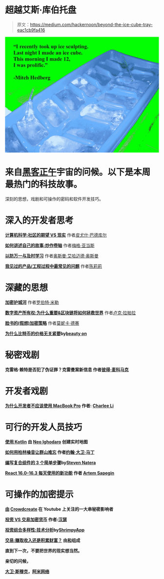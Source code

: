 # 超越艾斯·库伯托盘

> 原文：<https://medium.com/hackernoon/beyond-the-ice-cube-tray-eac1cb9fa416>

![](img/28343ac28e2ba9dcf290a564265902ba.png)

# 来自[黑客正午](http://hackernoon.com)宇宙的问候。以下是本周最热门的科技故事。

深刻的思想，戏剧和可操作的密码和软件开发技巧。

# 深入的开发者思考

[**计算机科学:社区的期望 VS 现实**](https://hackernoon.com/computer-science-expectation-of-community-vs-reality-f11e7a3ae47e) 作者[皮尤什·巴德库尔](https://medium.com/u/5e4b05a498cd?source=post_page-----eac1cb9fa416--------------------------------)

[**如何讲述自己的故事:炒作卷轴**](https://hackernoon.com/how-to-tell-your-own-story-hype-reels-f070704f2fe7) 作者[梅格·亚当斯](https://medium.com/u/82e0ca534818?source=post_page-----eac1cb9fa416--------------------------------)

[**以防万一与及时学习**](https://hackernoon.com/just-in-case-vs-just-in-time-learning-c87f61d24360) 作者[奥斯曼·艾哈迈德·奥斯曼](https://medium.com/u/779ff253725e?source=post_page-----eac1cb9fa416--------------------------------)

[**我见过的产品/工程过程中最常见的问题**](https://hackernoon.com/the-most-common-problem-ive-seen-in-product-engineering-process-debd821a423f) 作者[陈莉莉](https://medium.com/u/b1190b9d7fa0?source=post_page-----eac1cb9fa416--------------------------------)

# 深藏的思想

[**加密护城河**](https://hackernoon.com/crypto-moats-dc14f453e22a) 作者[罗伯特·米勒](https://medium.com/u/d447585773df?source=post_page-----eac1cb9fa416--------------------------------)

[**数字资产所有权:为什么重要&区块链将如何拯救世界**](https://hackernoon.com/digital-asset-ownership-why-it-matters-how-blockchain-will-save-the-day-79847e7d554a) 作者[卢克·拉帕拉](https://medium.com/u/3e7c1d423a97?source=post_page-----eac1cb9fa416--------------------------------)

[**脸书的(假想)加密策略**](https://hackernoon.com/facebooks-hypothetical-crypto-strategy-3fa6ec61fab2) 作者[莫妮卡·德赛](https://medium.com/u/50afecf1b0e?source=post_page-----eac1cb9fa416--------------------------------)

[**为什么比特币的价格无关紧要**](https://hackernoon.com/why-the-price-of-bitcoin-doesnt-matter-155e8400557b)**by[beauty on](https://medium.com/u/e6958b5742d2?source=post_page-----eac1cb9fa416--------------------------------)**

# **秘密戏剧**

**克雷格·赖特是否犯了伪证罪？克雷曼案新信息 作者[彼得·麦科马克](https://medium.com/u/79b96a130697?source=post_page-----eac1cb9fa416--------------------------------)**

# **开发者戏剧**

**[**为什么开发者不应该使用 MacBook Pro**](https://hackernoon.com/why-developers-should-not-use-macbook-pro-3b6a4aeeee64) 作者: [Charlee Li](https://medium.com/u/e36ca8291af4?source=post_page-----eac1cb9fa416--------------------------------)**

# **可行的开发人员技巧**

**[**使用 Kotlin**](https://hackernoon.com/build-a-realtime-map-using-kotlin-8f99ebd15fc) 由 [Neo Ighodaro](https://medium.com/u/c95f1478f80d?source=post_page-----eac1cb9fa416--------------------------------) 创建实时地图**

**[**如何用柏林噪音让群山难忘**](https://hackernoon.com/how-to-make-mountains-memorable-with-perlin-noise-76f93da23601) 作者[约翰·大卫·马丁](https://medium.com/u/5e67925049bd?source=post_page-----eac1cb9fa416--------------------------------)**

**[**编写复合组件的 3 个简单步骤**](https://hackernoon.com/3-easy-steps-to-writing-compound-components-5d4647b7bb7)**by[Steven Natera](https://medium.com/u/d101daba9985?source=post_page-----eac1cb9fa416--------------------------------)****

****[**React 16.0–16.3 每天使用的新功能**](https://hackernoon.com/react-16-0-16-3-new-features-for-every-day-use-f397da374acf) 作者 [Artem Sapegin](https://medium.com/u/b031a508ddaf?source=post_page-----eac1cb9fa416--------------------------------)****

# ****可操作的加密提示****

****[**由**](https://hackernoon.com/a-huge-list-of-crypto-influencers-to-follow-on-youtube-813f4590da2b) **[Crowdcreate](https://medium.com/u/9cff8aabdce7?source=post_page-----eac1cb9fa416--------------------------------) 在 Youtube** 上关注的一大串秘密影响者****

****[**投资 VS 交易加密货币**](https://hackernoon.com/investing-vs-trading-in-cryptocurrencies-4cb4d64ed9bf) 作者:[汉瑟](https://medium.com/u/eb7e0c1e8e89?source=post_page-----eac1cb9fa416--------------------------------)****

****[**投资组合多样性:技术分析**](https://hackernoon.com/portfolio-diversity-a-technical-analysis-c2c49f4d3a77)**by[ShrimpyApp](https://medium.com/u/df23e4200890?source=post_page-----eac1cb9fa416--------------------------------)******

******[**交易:赚取收入还是积累财富？**](https://hackernoon.com/trading-earning-an-income-or-building-wealth-25578c7f56de) 由[和](https://medium.com/u/426e435e6332?source=post_page-----eac1cb9fa416--------------------------------)组成******

****直到下一次，不要把世界的现实想当然。****

****亲切的问候，****

****[大卫·斯穆克](http://www.davidsmooke.net/)，[阿米网络](http://ami.network)****